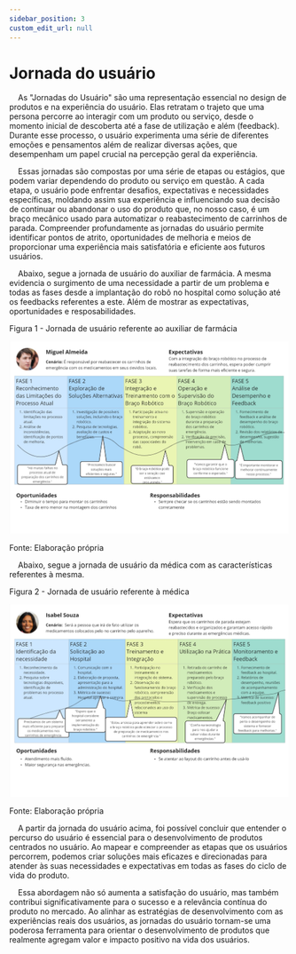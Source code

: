 ```yaml
---
sidebar_position: 3
custom_edit_url: null
---
```


# Jornada do usuário

&nbsp;&nbsp;&nbsp;&nbsp;As "Jornadas do Usuário" são uma representação essencial no design de produtos e na experiência do usuário. Elas retratam o trajeto que uma persona percorre ao interagir com um produto ou serviço, desde o momento inicial de descoberta até a fase de utilização e além (feedback). Durante esse processo, o usuário experimenta uma série de diferentes emoções e pensamentos além de realizar diversas ações, que desempenham um papel crucial na percepção geral da experiência.

&nbsp;&nbsp;&nbsp;&nbsp;Essas jornadas são compostas por uma série de etapas ou estágios, que podem variar dependendo do produto ou serviço em questão. A cada etapa, o usuário pode enfrentar desafios, expectativas e necessidades específicas, moldando assim sua experiência e influenciando sua decisão de continuar ou abandonar o uso do produto que, no nosso caso, é um braço mecânico usado para automatizar o reabastecimento de carrinhos de parada. Compreender profundamente as jornadas do usuário permite identificar pontos de atrito, oportunidades de melhoria e meios de proporcionar uma experiência mais satisfatória e eficiente aos futuros usuários.

&nbsp;&nbsp;&nbsp;&nbsp;Abaixo, segue a jornada de usuário do auxiliar de farmácia. A mesma evidencia o surgimento de uma necessidade a partir de um problema e todas as fases desde a implantação do robô no hospital como solução até os feedbacks referentes a este. Além de mostrar as expectativas, oportunidades e resposabilidades.

<p style={{textAlign: 'center'}}>Figura 1 - Jornada de usuário referente ao auxiliar de farmácia</p>

![Jornada de usuário referente ao auxiliar de farmácia](../../../static/img/ux/jornadausu_1.jpg)

<p style={{textAlign: 'center'}}>Fonte: Elaboração própria</p>

&nbsp;&nbsp;&nbsp;&nbsp;Abaixo, segue a jornada de usuário da médica com as características referentes à mesma.

<p style={{textAlign: 'center'}}>Figura 2 - Jornada de usuário referente à médica</p>

![testJornada de usuário referente à médicae](../../../static/img/ux/jornadausu_2.jpg)

<p style={{textAlign: 'center'}}>Fonte: Elaboração própria</p>

&nbsp;&nbsp;&nbsp;&nbsp;A partir da jornada do usuário acima, foi possível concluir que entender o percurso do usuário é essencial para o desenvolvimento de produtos centrados no usuário. Ao mapear e compreender as etapas que os usuários percorrem, podemos criar soluções mais eficazes e direcionadas para atender às suas necessidades e expectativas em todas as fases do ciclo de vida do produto.

&nbsp;&nbsp;&nbsp;&nbsp;Essa abordagem não só aumenta a satisfação do usuário, mas também contribui significativamente para o sucesso e a relevância contínua do produto no mercado. Ao alinhar as estratégias de desenvolvimento com as experiências reais dos usuários, as jornadas do usuário tornam-se uma poderosa ferramenta para orientar o desenvolvimento de produtos que realmente agregam valor e impacto positivo na vida dos usuários.
